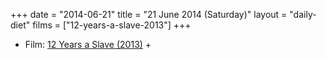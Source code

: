 +++
date = "2014-06-21"
title = "21 June 2014 (Saturday)"
layout = "daily-diet"
films = ["12-years-a-slave-2013"]
+++

<ul>
<li class="entry Film">Film: <a href="/films/12-years-a-slave-2013">12 Years a Slave (2013)</a> +</li>
</ul>